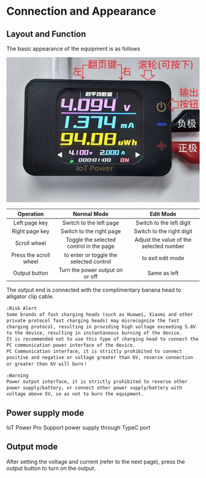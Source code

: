# Connection and Appearance

## Layout and Function

The basic appearance of the equipment is as follows

![Equipment diagram](img/font-exp-cn.jpg)

|   Operation | Normal Mode | Edit Mode        |
| :------: | :------------------: | :--------------------: |
| Left page key | Switch to the left page | Switch to the left digit |
| Right page key | Switch to the right page | Switch to the right digit |
| Scroll wheel | Toggle the selected control in the page | Adjust the value of the selected number   |
| Press the scroll wheel | to enter or toggle the selected control | to exit edit mode      |
| Output button | Turn the power output on or off | Same as left          |

The output end is connected with the complimentary banana head to alligator clip cable.

```{warning}
⚠Risk Alert  
Some brands of fast charging heads (such as Huawei, Xiaomi and other private protocol fast charging heads) may misrecognize the fast charging protocol, resulting in providing high voltage exceeding 5.8V to the device, resulting in instantaneous burning of the device.  
It is recommended not to use this type of charging head to connect the PC communication power interface of the device.  
PC Communication interface, it is strictly prohibited to connect positive and negative or voltage greater than 6V, reverse connection or greater than 6V will burn！
```

```{warning}
⚠Warning  
Power output interface, it is strictly prohibited to reverse other power supply/battery, or connect other power supply/battery with voltage above 5V, so as not to burn the equipment.
```

## Power supply mode

IoT Power Pro Support power supply through TypeC port

## Output mode

After setting the voltage and current (refer to the next page), press the output button to turn on the output.

